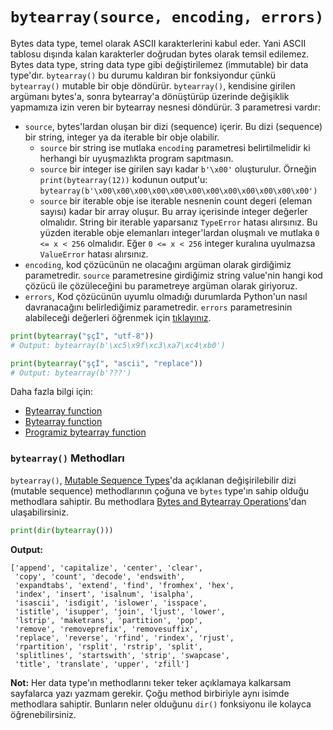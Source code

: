 # `bytearray(source, encoding, errors)`
Bytes data type, temel olarak ASCII karakterlerini kabul eder. Yani ASCII tablosu dışında kalan karakterler doğrudan bytes olarak temsil edilemez. Bytes data type, string data type gibi değiştirilemez (immutable) bir data type'dır. `bytearray()` bu durumu kaldıran bir fonksiyondur çünkü `bytearray()` mutable bir obje döndürür. `bytearray()`, kendisine girilen argümanı bytes'a, sonra bytearray'a dönüştürüp üzerinde değişiklik yapmamıza izin veren bir bytearray nesnesi döndürür. 3 parametresi vardır:
- `source`, bytes'lardan oluşan bir dizi (sequence) içerir. Bu dizi (sequence) bir string, integer ya da iterable bir obje olabilir.
    - `source` bir string ise mutlaka `encoding` parametresi belirtilmelidir ki herhangi bir uyuşmazlıkta program sapıtmasın.
    - `source` bir integer ise girilen sayı kadar `b'\x00'` oluşturulur. Örneğin `print(bytearray(12))` kodunun output'u: `bytearray(b'\x00\x00\x00\x00\x00\x00\x00\x00\x00\x00\x00\x00')`
    - `source` bir iterable obje ise iterable nesnenin count degeri (eleman sayısı) kadar bir array oluşur. Bu array içerisinde integer değerler olmalıdır. String bir iterable yaparsanız `TypeError` hatası alırsınız. Bu yüzden iterable obje elemanları integer'lardan oluşmalı ve mutlaka `0 <= x < 256` olmalıdır. Eğer `0 <= x < 256` integer kuralına uyulmazsa `ValueError` hatası alırsınız.
- `encoding`, kod çözücünün ne olacağını argüman olarak girdiğimiz parametredir. `source` parametresine girdiğimiz string value'nin hangi kod çözücü ile çözüleceğini bu parametreye argüman olarak giriyoruz.
- `errors`, Kod çözücünün uyumlu olmadığı durumlarda Python'un nasıl davranacağını belirlediğimiz parametredir. `errors` parametresinin alabileceği değerleri öğrenmek için [tıklayınız](https://github.com/e-k-eyupoglu/python_tutorial/blob/main/.md/kullanicidan_girdi_almak/tip_donusumleri.md#strobject-encodingutf-8-errorsstrict).
```py
print(bytearray("şçİ", "utf-8"))
# Output: bytearray(b'\xc5\x9f\xc3\xa7\xc4\xb0')

print(bytearray("şçİ", "ascii", "replace"))
# Output: bytearray(b'???')
```
Daha fazla bilgi için:
- [Bytearray function](https://docs.python.org/3/library/functions.html#func-bytearray)
- [Bytearray function](https://docs.python.org/3/library/stdtypes.html#bytearray)
- [Programiz bytearray function](https://www.programiz.com/python-programming/methods/built-in/bytearray)

### `bytearray()` Methodları
`bytearray()`, [Mutable Sequence Types](https://docs.python.org/3/library/stdtypes.html#typesseq-mutable)'da açıklanan değişirilebilir dizi (mutable sequence) methodlarının çoğuna ve `bytes` type'ın sahip olduğu methodlara sahiptir. Bu methodlara [Bytes and Bytearray Operations](https://docs.python.org/3/library/stdtypes.html#bytes-methods)'dan ulaşabilirsiniz.
```py
print(dir(bytearray()))
```
**Output:**
```
['append', 'capitalize', 'center', 'clear',
 'copy', 'count', 'decode', 'endswith',
 'expandtabs', 'extend', 'find', 'fromhex', 'hex',
 'index', 'insert', 'isalnum', 'isalpha',
 'isascii', 'isdigit', 'islower', 'isspace',
 'istitle', 'isupper', 'join', 'ljust', 'lower',
 'lstrip', 'maketrans', 'partition', 'pop',
 'remove', 'removeprefix', 'removesuffix',
 'replace', 'reverse', 'rfind', 'rindex', 'rjust',
 'rpartition', 'rsplit', 'rstrip', 'split',
 'splitlines', 'startswith', 'strip', 'swapcase',
 'title', 'translate', 'upper', 'zfill']
```

**Not:** Her data type'ın methodlarını teker teker açıklamaya kalkarsam sayfalarca yazı yazmam gerekir. Çoğu method birbiriyle aynı isimde methodlara sahiptir. Bunların neler olduğunu `dir()` fonksiyonu ile kolayca öğrenebilirsiniz.